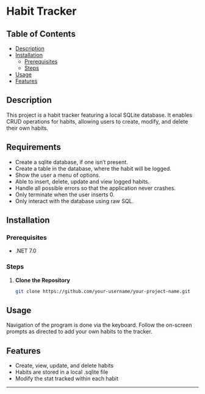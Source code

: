 # Habit Tracker

## Table of Contents

- [Description](#description)
- [Installation](#installation)
  - [Prerequisites](#prerequisites)
  - [Steps](#steps)
- [Usage](#usage)
- [Features](#features)

## Description

This project is a habit tracker featuring a local SQLite database. It enables CRUD operations for habits, allowing users to create, modify, and delete their own habits.

## Requirements

* Create a sqlite database, if one isn’t present.
* Create a table in the database, where the habit will be logged.
* Show the user a menu of options.
* Able to insert, delete, update and view logged habits.
* Handle all possible errors so that the application never crashes.
* Only terminate when the user inserts 0.
* Only interact with the database using raw SQL.

## Installation

### Prerequisites

- .NET 7.0

### Steps

1. **Clone the Repository**

    ```bash
    git clone https://github.com/your-username/your-project-name.git
    ```

## Usage

Navigation of the program is done via the keyboard. Follow the on-screen prompts as directed to add your own habits to the tracker.


## Features

- Create, view, update, and delete habits
- Habits are stored in a local .sqlite file
- Modify the stat tracked within each habit

---
